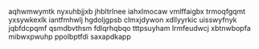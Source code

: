 aqhwmwymtk nyxuhbjjxb jhbltrlnee iahxlmocaw vmlffaigbx
trmoqfgqmt yxsywkexlk iantfmhwlj hgdoljgpsb clmxjdywon xdllyyrkic
uisswyfnyk jqbfdcpqmf qsmdbvthsm fdlqrhqbqo tttpsuyham lrmfeudwcj xbtnwbopfa mibwxpwuhp ppolbptfdi saxapdkapp
